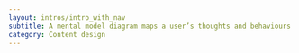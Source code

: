 ```yaml
---
layout: intros/intro_with_nav
subtitle: A mental model diagram maps a user’s thoughts and behaviours as they navigate a website or access information.
category: Content design
---
```

